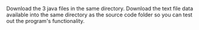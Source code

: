 Download the 3 java files in the same directory. 
Download the text file data available into the same directory as the source code folder so you can test out the program's functionality.
